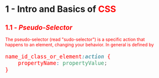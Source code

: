 # 1 - Intro and Basics of <font color="red">CSS<font>

## 1.1 - _Pseudo-Selector_
The pseudo-selector (read "sudo-selector") is a specific action that happens to an element, changing your behavior. In general is defined by
<div style="font-size:20px;">

```css
name_id_class_or_element:action {
	propertyName: propertyValue;
}
```

</div>


<!--stackedit_data:
eyJoaXN0b3J5IjpbLTE1ODc3ODAyMjYsLTE4NzgwMjA3NTQsNz
MwOTk4MTE2XX0=
-->